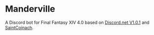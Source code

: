 # Manderville
A Discord bot for Final Fantasy XIV 4.0 based on [Discord.net V1.0.1](https://github.com/RogueException/Discord.Net) and [SaintCoinach](https://github.com/ufx/SaintCoinach).
